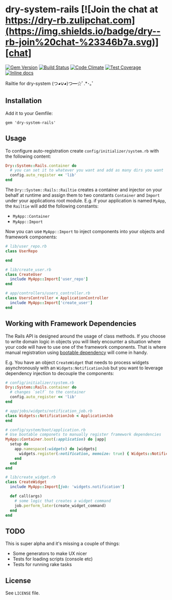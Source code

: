 [gem]: https://rubygems.org/gems/dry-system-rails
[travis]: https://travis-ci.org/dry-rb/dry-system-rails
[codeclimate]: https://codeclimate.com/github/dry-rb/dry-system-rails
[chat]: https://dry-rb.zulipchat.com
[inchpages]: http://inch-ci.org/github/dry-rb/dry-system-rails

# dry-system-rails [![Join the chat at https://dry-rb.zulipchat.com](https://img.shields.io/badge/dry--rb-join%20chat-%23346b7a.svg)][chat]

[![Gem Version](https://badge.fury.io/rb/dry-system-rails.svg)][gem]
[![Build Status](https://travis-ci.org/dry-rb/dry-system-rails.svg?branch=master)][travis]
[![Code Climate](https://codeclimate.com/github/dry-rb/dry-system-rails/badges/gpa.svg)][codeclimate]
[![Test Coverage](https://codeclimate.com/github/dry-rb/dry-system-rails/badges/coverage.svg)][codeclimate]
[![Inline docs](http://inch-ci.org/github/dry-rb/dry-system-rails.svg?branch=master)][inchpages]

Railtie for dry-system (つ◕౪◕)つ━☆ﾟ.*･｡ﾟ

## Installation

Add it to your Gemfile:

```
gem 'dry-system-rails'
```

## Usage

To configure auto-registration create `config/initializer/system.rb` with the following content:

``` ruby
Dry::System::Rails.container do
  # you can set it to whatever you want and add as many dirs you want
  config.auto_register << 'lib'
end
```

The `Dry::System::Rails::Railtie` creates a container and injector on your behalf at runtime and assign them to two constants `Container` and `Import`
under your applications root module. E.g. if your application is named `MyApp`, the `Railtie` will add the following constants:

* `MyApp::Container`
* `MyApp::Import`

Now you can use `MyApp::Import` to inject components into your objects and framework components:

``` ruby
# lib/user_repo.rb
class UserRepo

end

# lib/create_user.rb
class CreateUser
  include MyApp::Import['user_repo']
end

# app/controllers/users_controller.rb
class UsersController < ApplicationController
  include MyApp::Import['create_user']
end
```

## Working with Framework Dependencies

The Rails API is designed around the usage of class methods. If you choose to write domain logic in objects you will likely encounter a situation where your code will have to use one of the framework components.  That is where manual registration using [bootable dependency](https://dry-rb.org/gems/dry-system/booting) will come in handy.

E.g. You have an object `CreateWidget` that needs to process widgets asynchronously with an `Widgets:NotificationJob` but you want to leverage dependency injection to decouple the components:

```ruby
# config/initializer/system.rb
Dry::System::Rails.container do
  # changes `self` to the container
  config.auto_register << 'lib'
end

# app/jobs/widgets/notification_job.rb
class Widgets::NotificationJob < ApplicationJob
end

# config/system/boot/application.rb
# Use bootable componets to manually register framework dependencies
MyApp::Container.boot(:application) do |app|
  setup do
    app.namespace(:widgets) do |widgets|
      widgets.register(:notification, memoize: true) { Widgets::NotificationJob }
    end
  end
end

# lib/create_widget.rb
class CreateWidget
  include MyApp::Import[job: 'widgets.notification']

  def call(args)
    # some logic that creates a widget command
    job.perform_later(create_widget_command)
  end
end
```

## TODO

This is super alpha and it's missing a couple of things:

* Some generators to make UX nicer
* Tests for loading scripts (console etc)
* Tests for running rake tasks

## License

See `LICENSE` file.
